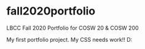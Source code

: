 # fall2020portfolio
LBCC Fall 2020 Portfolio for COSW 20 &amp; COSW 200

My first portfolio project. My CSS needs work!! D:
